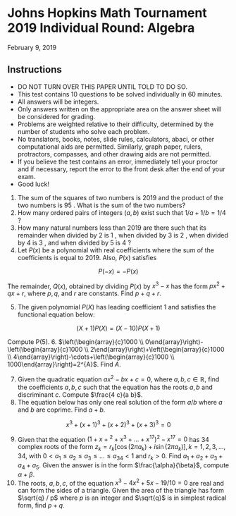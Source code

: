 # Johns Hopkins Math Tournament 2019 Individual Round: Algebra 

February 9, 2019

## Instructions

- DO NOT TURN OVER THIS PAPER UNTIL TOLD TO DO SO.
- This test contains 10 questions to be solved individually in 60 minutes.
- All answers will be integers.
- Only answers written on the appropriate area on the answer sheet will be considered for grading.
- Problems are weighted relative to their difficulty, determined by the number of students who solve each problem.
- No translators, books, notes, slide rules, calculators, abaci, or other computational aids are permitted. Similarly, graph paper, rulers, protractors, compasses, and other drawing aids are not permitted.
- If you believe the test contains an error, immediately tell your proctor and if necessary, report the error to the front desk after the end of your exam.
- Good luck!

1. The sum of the squares of two numbers is 2019 and the product of the two numbers is 95 . What is the sum of the two numbers?
2. How many ordered pairs of integers $(a, b)$ exist such that $1 / a+1 / b=1 / 4$ ?
3. How many natural numbers less than 2019 are there such that its remainder when divided by 2 is 1 , when divided by 3 is 2 , when divided by 4 is 3 , and when divided by 5 is 4 ?
4. Let $P(x)$ be a polynomial with real coefficients where the sum of the coefficients is equal to 2019. Also, $P(x)$ satisfies

$$
P(-x)=-P(x)
$$

The remainder, $Q(x)$, obtained by dividing $P(x)$ by $x^{3}-x$ has the form $p x^{2}+q x+r$, where $p, q$, and $r$ are constants. Find $p+q+r$.

5. The given polynomial $P(X)$ has leading coefficient 1 and satisfies the functional equation below:

$$
(X+1) P(X)=(X-10) P(X+1)
$$

Compute P(5).
6. $\left(\begin{array}{c}1000 \\ 0\end{array}\right)-\left(\begin{array}{c}1000 \\ 2\end{array}\right)+\left(\begin{array}{c}1000 \\ 4\end{array}\right)-\cdots+\left(\begin{array}{c}1000 \\ 1000\end{array}\right)=2^{A}$. Find $A$.

7. Given the quadratic equation $a x^{2}-b x+c=0$, where $a, b, c \in \mathbb{R}$, find the coefficients $a, b, c$ such that the equation has the roots $a, b$ and discriminant $c$. Compute $\frac{4 c}{a b}$.
8. The equation below has only one real solution of the form $a / b$ where $a$ and $b$ are coprime. Find $a+b$.

$$
x^{3}+(x+1)^{3}+(x+2)^{3}+(x+3)^{3}=0
$$

9. Given that the equation $\left(1+x+{ }^{2}+x^{3}+\ldots+x^{17}\right)^{2}-x^{17}=0$ has 34 complex roots of the form $z_{k}=r_{k}\left[\cos \left(2 \pi a_{k}\right)+i \sin \left(2 \pi a_{k}\right)\right], k=1,2,3, \ldots, 34$, with $0<a_{1} \leq a_{2} \leq a_{3} \leq \ldots \leq a_{34}<1$ and $r_{k}>0$. Find $a_{1}+a_{2}+a_{3}+a_{4}+a_{5}$. Given the answer is in the form $\frac{\alpha}{\beta}$, compute $\alpha+\beta$.
10. The roots, $a, b, c$, of the equation $x^{3}-4 x^{2}+5 x-19 / 10=0$ are real and can form the sides of a triangle. Given the area of the triangle has form $\sqrt{q} / p$ where $p$ is an integer and $\sqrt{q}$ is in simplest radical form, find $p+q$.
